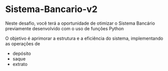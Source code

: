 # Sistema-Bancario-v2

Neste desafio, você terá a oportunidade de otimizar o Sistema Bancário previamente desenvolvido com o uso de funções Python

O objetivo é aprimorar a estrutura e a eficiência do sistema,
implementando as operações de 
- depósito
- saque
- extrato 


